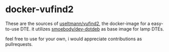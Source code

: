 # docker-vufind2

These are the sources of [useltmann/vufind2][1], the docker-image for a easy-to-use DTE. it utilizes [smoebody/dev-dotdeb][2] as base image for lamp DTEs.

feel free to use for your own, i would appreciate contributions as pullrequests.

 [1]: https://registry.hub.docker.com/u/useltmann/vufind2/
 [2]: https://registry.hub.docker.com/u/smoebody/dev-dotdeb/